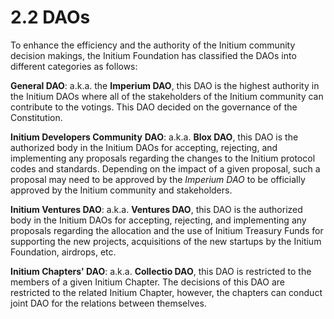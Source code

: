 # 2.2 DAOs

To enhance the efficiency and the authority of the Initium community decision makings, the Initium Foundation has classified the DAOs into different categories as follows:

**General DAO**: a.k.a. the **Imperium DAO**, this DAO is the highest authority in the Initium DAOs where all of the stakeholders of the Initium community can contribute to the votings. This DAO decided on the governance of the Constitution.&#x20;

**Initium Developers Community** **DAO**: a.k.a. **Blox DAO**, this DAO is the authorized body in the Initium DAOs for accepting, rejecting, and implementing any proposals regarding the changes to the Initium protocol codes and standards. Depending on the impact of a given proposal, such a proposal may need to be approved by the _Imperium DAO_ to be officially approved by the Initium community and stakeholders.&#x20;

**Initium Ventures DAO**: a.k.a. **Ventures DAO**, this DAO is the authorized body in the Initium DAOs for accepting, rejecting, and implementing any proposals regarding the allocation and the use of Initium Treasury Funds for supporting the new projects, acquisitions of the new startups by the Initium Foundation, airdrops, etc.&#x20;

**Initium Chapters' DAO**: a.k.a. **Collectio DAO**, this DAO is restricted to the members of a given Initium Chapter. The decisions of this DAO are restricted to the related Initium Chapter, however, the chapters can conduct joint DAO for the relations between themselves.&#x20;
